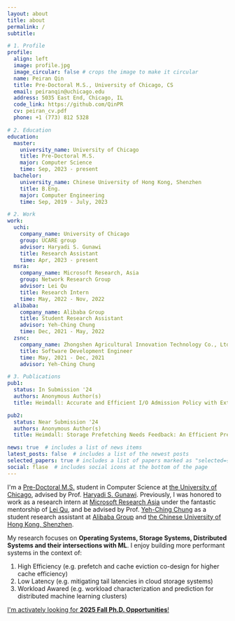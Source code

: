 ```yaml
---
layout: about
title: about
permalink: /
subtitle:

# 1. Profile
profile:
  align: left
  image: profile.jpg
  image_circular: false # crops the image to make it circular
  name: Peiran Qin
  title: Pre-Doctoral M.S., University of Chicago, CS
  email: peiranqin@uchicago.edu
  address: 5035 East End, Chicago, IL
  code_link: https://github.com/QinPR
  cv: peiran_cv.pdf
  phone: +1 (773) 812 5328

# 2. Education
education:
  master:
    university_name: University of Chicago
    title: Pre-Doctoral M.S.
    major: Computer Science
    time: Sep, 2023 - present
  bachelor:
    university_name: Chinese University of Hong Kong, Shenzhen
    title: B.Eng.
    major: Computer Engineering
    time: Sep, 2019 - July, 2023

# 2. Work
work:
  uchi:
    company_name: University of Chicago
    group: UCARE group
    advisor: Haryadi S. Gunawi
    title: Research Assistant
    time: Apr, 2023 - present
  msra:
    company_name: Microsoft Research, Asia
    group: Network Research Group
    advisor: Lei Qu
    title: Research Intern
    time: May, 2022 - Nov, 2022
  alibaba:
    company_name: Alibaba Group
    title: Student Research Assistant
    advisor: Yeh-Ching Chung
    time: Dec, 2021 - May, 2022
  zsnc:
    company_name: Zhongshen Agricultural Innovation Technology Co., Ltd
    title: Software Development Engineer
    time: May, 2021 - Dec, 2021
    advisor: Yeh-Ching Chung

# 3. Publications
pub1:
  status: In Submission '24
  authors: Anonymous Author(s)
  title: Heimdall: Accurate and Efficient I/O Admission Policy with Extensive Machine Learning Pipeline

pub2:
  status: Near Submission '24
  authors: Anonymous Author(s)
  title: Heimdall: Storage Prefetching Needs Feedback: An Efficient Prefetching/Eviction Co-Design with Small Cache Footprints [Temporary Title]

news: true  # includes a list of news items
latest_posts: false  # includes a list of the newest posts
selected_papers: true # includes a list of papers marked as "selected={true}"
social: flase  # includes social icons at the bottom of the page
---
```


I'm a [Pre-Doctoral M.S.](https://cs.uchicago.edu/mpcs-pre-doctoral-program/) student in Computer Science at [the University of Chicago](https://www.uchicago.edu/), advised by Prof. [Haryadi S. Gunawi](http://people.cs.uchicago.edu/~haryadi/).  Previously, I was honored to work as a research intern at [Microsoft Research Asia](https://www.microsoft.com/en-us/research/lab/microsoft-research-asia/) under the fantastic mentorship of [Lei Qu](https://www.microsoft.com/en-us/research/people/lequ/), and be advised by Prof. [Yeh-Ching Chung](http://www.cs.nthu.edu.tw/~ychung/) as a student research assistant at [Alibaba Group](https://damo.alibaba.com/?language=en) and [the Chinese University of Hong Kong, Shenzhen](https://www.cuhk.edu.cn/en). 

My research focuses on **Operating Systems, Storage Systems, Distributed Systems and their intersections with ML**. I enjoy building more performant systems in the context of:  
1. High Efficiency (e.g. prefetch and cache eviction co-design for higher cache efficiency)  
2. Low Latency (e.g. mitigating tail latencies in cloud storage systems)  
3. Workload Awared (e.g. workload characterization and prediction for distributed machine learning clusters)  
  
<u>I'm activately looking for <strong>2025 Fall Ph.D. Opportunities</strong>!</u>

